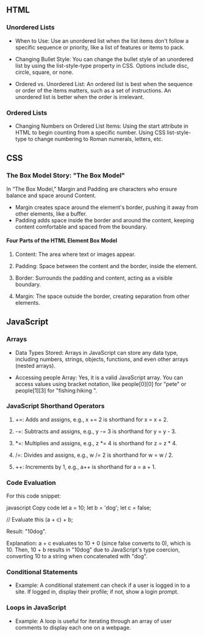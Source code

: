 ## HTML

### Unordered Lists

- When to Use: Use an unordered list when the list items don't follow a specific sequence or priority, like a list of features or items to pack.

- Changing Bullet Style: You can change the bullet style of an unordered list by using the list-style-type property in CSS. Options include disc, circle, square, or none.

- Ordered vs. Unordered List: An ordered list is best when the sequence or order of the items matters, such as a set of instructions. An unordered list is better when the order is irrelevant.

### Ordered Lists

- Changing Numbers on Ordered List Items:
Using the start attribute in HTML to begin counting from a specific number.
Using CSS list-style-type to change numbering to Roman numerals, letters, 
etc.

## CSS

### The Box Model Story: "The Box Model"

In “The Box Model,” Margin and Padding are characters who ensure balance and space around Content.

- Margin creates space around the element's border, pushing it away from other elements, like a buffer.
- Padding adds space inside the border and around the content, keeping content comfortable and spaced from the boundary.

#### Four Parts of the HTML Element Box Model

1. Content: The area where text or images appear.

2. Padding: Space between the content and the border, inside the element.

3. Border: Surrounds the padding and content, acting as a visible boundary.

4. Margin: The space outside the border, creating separation from other elements.

## JavaScript

### Arrays

- Data Types Stored: Arrays in JavaScript can store any data type, including numbers, strings, objects, functions, and even other arrays (nested arrays).

- Accessing people Array: Yes, it is a valid JavaScript array. You can access values using bracket notation, like people[0][0] for "pete" or people[1][3] for "fishing:hiking
".

### JavaScript Shorthand Operators

1. +=: Adds and assigns, e.g., x += 2 is shorthand for x = x + 2.

2. -=: Subtracts and assigns, e.g., y -= 3 is shorthand for y = y - 3.

3. *=: Multiplies and assigns, e.g., z *= 4 is shorthand for z = z * 4.

4. /=: Divides and assigns, e.g., w /= 2 is shorthand for w = w / 2.

5. ++: Increments by 1, e.g., a++ is shorthand for a = a + 1.

### Code Evaluation

For this code snippet:

javascript
Copy code
let a = 10;
let b = 'dog';
let c = false;

// Evaluate this
(a + c) + b;

Result: "10dog".

Explanation: a + c evaluates to 10 + 0 (since false converts to 0), which is 10. Then, 10 + b results in "10dog" due to JavaScript's type coercion, converting 10 to a string when concatenated with "dog".

### Conditional Statements

- Example: A conditional statement can check if a user is logged in to a site. If logged in, display their profile; if not, show a login prompt.

### Loops in JavaScript

- Example: A loop is useful for iterating through an array of user comments to display each one on a webpage.